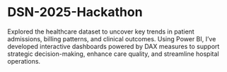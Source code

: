 # DSN-2025-Hackathon
Explored the healthcare dataset to uncover key trends in patient admissions, billing patterns, and clinical outcomes. Using Power BI, I’ve developed interactive dashboards powered by DAX measures to support strategic decision-making, enhance care quality, and streamline hospital operations.
